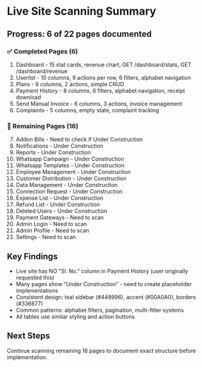 # Live Site Scanning Summary

## Progress: 6 of 22 pages documented

### ✅ Completed Pages (6)
1. Dashboard - 15 stat cards, revenue chart, GET /dashboard/stats, GET /dashboard/revenue
2. Userlist - 10 columns, 9 actions per row, 6 filters, alphabet navigation
3. Plans - 9 columns, 2 actions, simple CRUD
4. Payment History - 8 columns, 6 filters, alphabet navigation, receipt download
5. Send Manual Invoice - 6 columns, 3 actions, invoice management
6. Complaints - 5 columns, empty state, complaint tracking

### 🔄 Remaining Pages (16)
7. Addon Bills - Need to check if Under Construction
8. Notifications - Under Construction
9. Reports - Under Construction
10. Whatsapp Campaign - Under Construction
11. Whatsapp Templates - Under Construction
12. Employee Management - Under Construction
13. Customer Distribution - Under Construction
14. Data Management - Under Construction
15. Connection Request - Under Construction
16. Expense List - Under Construction
17. Refund List - Under Construction
18. Deleted Users - Under Construction
19. Payment Gateways - Need to scan
20. Admin Login - Need to scan
21. Admin Profile - Need to scan
22. Settings - Need to scan

## Key Findings
- Live site has NO "Sl. No." column in Payment History (user originally requested this)
- Many pages show "Under Construction" - need to create placeholder implementations
- Consistent design: teal sidebar (#448996), accent (#00A0A0), borders (#336677)
- Common patterns: alphabet filters, pagination, multi-filter systems
- All tables use similar styling and action buttons

## Next Steps
Continue scanning remaining 16 pages to document exact structure before implementation.
